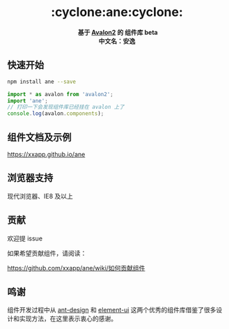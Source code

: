 <h1 align="center">:cyclone:ane:cyclone:</h1>

<div align="center">
  <strong>基于 <a href="https://github.com/RubyLouvre/avalon">Avalon2</a> 的 组件库 beta</strong>
</div>
<div align="center">
  <strong>中文名：安逸</strong>
</div>

## 快速开始

``` bash
npm install ane --save
```

``` javascript
import * as avalon from 'avalon2';
import 'ane';
// 打印一下会发现组件库已经挂在 avalon 上了
console.log(avalon.components);
```

## 组件文档及示例

https://xxapp.github.io/ane

## 浏览器支持

现代浏览器、IE8 及以上

## 贡献

欢迎提 issue

如果希望贡献组件，请阅读：

https://github.com/xxapp/ane/wiki/如何贡献组件

## 鸣谢

组件开发过程中从 [ant-design](https://ant.design) 和 [element-ui](http://element.eleme.io/) 这两个优秀的组件库借鉴了很多设计和实现方法，在这里表示衷心的感谢。
